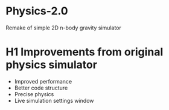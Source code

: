 # Physics-2.0

Remake of simple 2D n-body gravity simulator

# H1 Improvements from original physics simulator
- Improved performance
- Better code structure
- Precise physics
- Live simulation settings window
